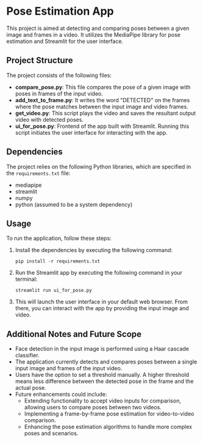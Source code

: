 # Pose Estimation App

This project is aimed at detecting and comparing poses between a given image and frames in a video. It utilizes the MediaPipe library for pose estimation and Streamlit for the user interface.

## Project Structure

The project consists of the following files:

- **compare_pose.py**: This file compares the pose of a given image with poses in frames of the input video.
- **add_text_to_frame.py**: It writes the word "DETECTED" on the frames where the pose matches between the input image and video frames.
- **get_video.py**: This script plays the video and saves the resultant output video with detected poses.
- **ui_for_pose.py**: Frontend of the app built with Streamlit. Running this script initiates the user interface for interacting with the app.

## Dependencies

The project relies on the following Python libraries, which are specified in the `requirements.txt` file:

- mediapipe
- streamlit
- numpy
- python (assumed to be a system dependency)

## Usage

To run the application, follow these steps:

1. Install the dependencies by executing the following command:
    ```
    pip install -r requirements.txt
    ```

2. Run the Streamlit app by executing the following command in your terminal:
    ```
    streamlit run ui_for_pose.py
    ```

3. This will launch the user interface in your default web browser. From there, you can interact with the app by providing the input image and video.

## Additional Notes and Future Scope

- Face detection in the input image is performed using a Haar cascade classifier.
- The application currently detects and compares poses between a single input image and frames of the input video.
- Users have the option to set a threshold manually. A higher threshold means less difference between the detected pose in the frame and the actual pose.
- Future enhancements could include:
  - Extending functionality to accept video inputs for comparison, allowing users to compare poses between two videos.
  - Implementing a frame-by-frame pose estimation for video-to-video comparison.
  - Enhancing the pose estimation algorithms to handle more complex poses and scenarios.

